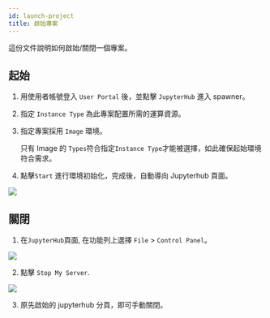 ```yaml
---
id: launch-project
title: 啟始專案
---
```


這份文件說明如何啟始/關閉一個專案。

## 起始

1. 用使用者帳號登入 `User Portal` 後，並點擊 `JupyterHub` 進入 spawner。

2. 指定 `Instance Type` 為此專案配置所需的運算資源。

3. 指定專案採用 `Image` 環境。

   只有 Image 的 `Types`符合指定`Instance Type`才能被選擇，如此確保起始環境符合需求。 

4. 點擊`Start` 進行環境初始化，完成後，自動導向 Jupyterhub 頁面。

![](assets/spawner.png)

## 關閉

1. 在`JupyterHub`頁面, 在功能列上選擇 `File` > `Control Panel`。 

 ![](assets/Hub_control_panel.png)

2. 點擊 `Stop My Server`.

![](assets/navbar_stop_server.png)

3. 原先啟始的 jupyterhub 分頁，即可手動關閉。
